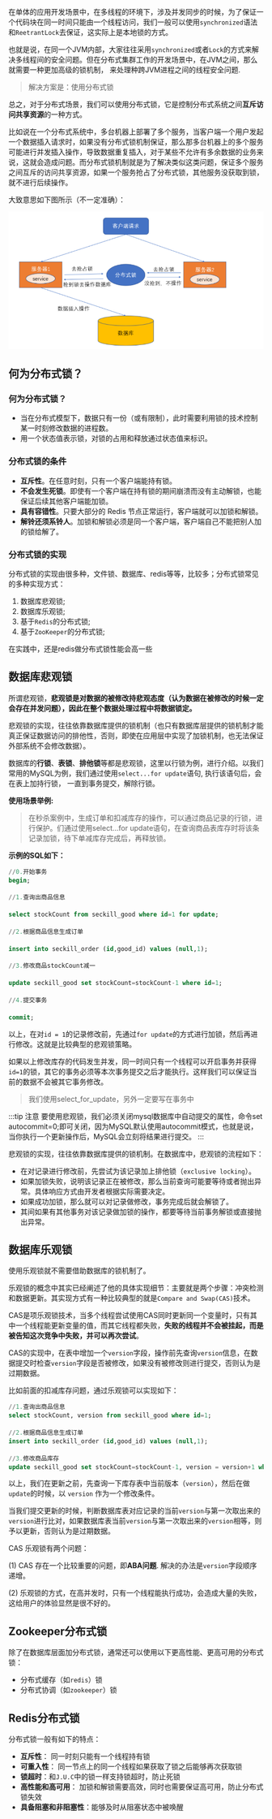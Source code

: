 在单体的应用开发场景中，在多线程的环境下，涉及并发同步的时候，为了保证一个代码块在同一时间只能由一个线程访问，我们一般可以使用`synchronized`语法和`ReetrantLock`去保证，这实际上是本地锁的方式。

也就是说，在同一个JVM内部，大家往往采用`synchronized`或者`Lock`的方式来解决多线程间的安全问题。但在分布式集群工作的开发场景中，在JVM之间，那么就需要一种更加高级的锁机制，
来处理种跨JVM进程之间的线程安全问题.

> 解决方案是：使用分布式锁

总之，对于分布式场景，我们可以使用分布式锁，它是控制分布式系统之间**互斥访问共享资源**的一种方式。

比如说在一个分布式系统中，多台机器上部署了多个服务，当客户端一个用户发起一个数据插入请求时，如果没有分布式锁机制保证，那么那多台机器上的多个服务可能进行并发插入操作，导致数据重复插入，对于某些不允许有多余数据的业务来说，这就会造成问题。而分布式锁机制就是为了解决类似这类问题，保证多个服务之间互斥的访问共享资源，如果一个服务抢占了分布式锁，其他服务没获取到锁，就不进行后续操作。

大致意思如下图所示（不一定准确）：

![img.png](img.png)

## 何为分布式锁？

### 何为分布式锁？

* 当在分布式模型下，数据只有一份（或有限制），此时需要利用锁的技术控制某一时刻修改数据的进程数。
* 用一个状态值表示锁，对锁的占用和释放通过状态值来标识。

### 分布式锁的条件

* **互斥性**。在任意时刻，只有一个客户端能持有锁。
* **不会发生死锁**。即使有一个客户端在持有锁的期间崩溃而没有主动解锁，也能保证后续其他客户端能加锁。
* **具有容错性**。只要大部分的 Redis 节点正常运行，客户端就可以加锁和解锁。
* **解铃还须系铃人**。加锁和解锁必须是同一个客户端，客户端自己不能把别人加的锁给解了。

### 分布式锁的实现

分布式锁的实现由很多种，文件锁、数据库、redis等等，比较多；分布式锁常见的多种实现方式：

1. 数据库悲观锁;
2. 数据库乐观锁;
3. 基于`Redis`的分布式锁;
4. 基于`ZooKeeper`的分布式锁;

在实践中，还是redis做分布式锁性能会高一些

## 数据库悲观锁

所谓悲观锁，**悲观锁是对数据的被修改持悲观态度（认为数据在被修改的时候一定会存在并发问题），因此在整个数据处理过程中将数据锁定。**

悲观锁的实现，往往依靠数据库提供的锁机制（也只有数据库层提供的锁机制才能真正保证数据访问的排他性，否则，即使在应用层中实现了加锁机制，也无法保证外部系统不会修改数据）。

数据库的**行锁**、**表锁**、**排他锁**等都是悲观锁，这里以行锁为例，进行介绍。以我们常用的MySQL为例，我们通过使用`select...for update`语句, 执行该语句后，会在表上加持行锁，
一直到事务提交，解除行锁。

**使用场景举例:**

> 在秒杀案例中，生成订单和扣减库存的操作，可以通过商品记录的行锁，进行保护。们通过使用select...for update语句，在查询商品表库存时将该条记录加锁，待下单减库存完成后，再释放锁。

**示例的SQL如下：**

```sql
//0.开始事务
begin; 
	
//1.查询出商品信息

select stockCount from seckill_good where id=1 for update;

//2.根据商品信息生成订单

insert into seckill_order (id,good_id) values (null,1);

//3.修改商品stockCount减一

update seckill_good set stockCount=stockCount-1 where id=1;

//4.提交事务

commit;
```

以上，在对`id = 1`的记录修改前，先通过`for update`的方式进行加锁，然后再进行修改。这就是比较典型的悲观锁策略。

如果以上修改库存的代码发生并发，同一时间只有一个线程可以开启事务并获得`id=1`的锁，其它的事务必须等本次事务提交之后才能执行。这样我们可以保证当前的数据不会被其它事务修改。

> 我们使用select_for_update，另外一定要写在事务中

:::tip 注意
要使用悲观锁，我们必须关闭mysql数据库中自动提交的属性，命令set autocommit=0;即可关闭，因为MySQL默认使用autocommit模式，也就是说，当你执行一个更新操作后，MySQL会立刻将结果进行提交。
:::

悲观锁的实现，往往依靠数据库提供的锁机制。在数据库中，悲观锁的流程如下：

* 在对记录进行修改前，先尝试为该记录加上排他锁（`exclusive locking`）。
* 如果加锁失败，说明该记录正在被修改，那么当前查询可能要等待或者抛出异常。具体响应方式由开发者根据实际需要决定。
* 如果成功加锁，那么就可以对记录做修改，事务完成后就会解锁了。
* 其间如果有其他事务对该记录做加锁的操作，都要等待当前事务解锁或直接抛出异常。

## 数据库乐观锁

使用乐观锁就不需要借助数据库的锁机制了。

乐观锁的概念中其实已经阐述了他的具体实现细节：主要就是两个步骤：冲突检测和数据更新。其实现方式有一种比较典型的就是`Compare and Swap(CAS)`技术。

CAS是项乐观锁技术，当多个线程尝试使用CAS同时更新同一个变量时，只有其中一个线程能更新变量的值，而其它线程都失败，**失败的线程并不会被挂起，而是被告知这次竞争中失败，并可以再次尝试**。

CAS的实现中，在表中增加一个`version`字段，操作前先查询`version`信息，在数据提交时检查`version`字段是否被修改，如果没有被修改则进行提交，否则认为是过期数据。

比如前面的扣减库存问题，通过乐观锁可以实现如下：

```sql
//1.查询出商品信息			
select stockCount, version from seckill_good where id=1;
			
//2.根据商品信息生成订单
insert into seckill_order (id,good_id) values (null,1);

//3.修改商品库存
update seckill_good set stockCount=stockCount-1, version = version+1 where id=1, version=version;
```

以上，我们在更新之前，先查询一下库存表中当前版本（`version`），然后在做`update`的时候，以 `version` 作为一个修改条件。

当我们提交更新的时候，判断数据库表对应记录的当前`version`与第一次取出来的`version`进行比对，如果数据库表当前`version`与第一次取出来的`version`相等，则予以更新，否则认为是过期数据。

CAS 乐观锁有两个问题：

(1) CAS 存在一个比较重要的问题，即**ABA问题**. 解决的办法是`version`字段顺序递增。

(2) 乐观锁的方式，在高并发时，只有一个线程能执行成功，会造成大量的失败，这给用户的体验显然是很不好的。

## Zookeeper分布式锁

除了在数据库层面加分布式锁，通常还可以使用以下更高性能、更高可用的分布式锁：

* 分布式缓存（如`redis`）锁
* 分布式协调（如`zookeeper`）锁

## Redis分布式锁

分布式锁一般有如下的特点：

* **互斥性**： 同一时刻只能有一个线程持有锁
* **可重入性**： 同一节点上的同一个线程如果获取了锁之后能够再次获取锁
* **锁超时**：和`J.U.C`中的锁一样支持锁超时，防止死锁
* **高性能和高可用**： 加锁和解锁需要高效，同时也需要保证高可用，防止分布式锁失效
* **具备阻塞和非阻塞性**：能够及时从阻塞状态中被唤醒